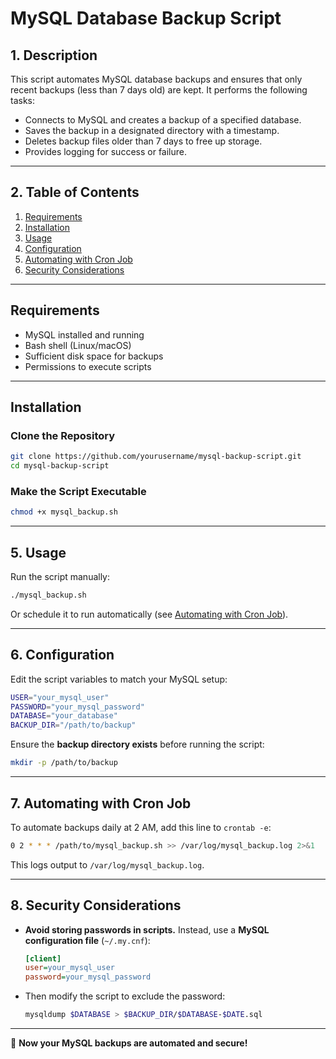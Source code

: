 # MySQL Database Backup Script

## **1. Description**
This script automates MySQL database backups and ensures that only recent backups (less than 7 days old) are kept. It performs the following tasks:

- Connects to MySQL and creates a backup of a specified database.
- Saves the backup in a designated directory with a timestamp.
- Deletes backup files older than 7 days to free up storage.
- Provides logging for success or failure.

---

## **2. Table of Contents**
1. [Requirements](#requirements)  
2. [Installation](#installation)  
3. [Usage](#usage)  
4. [Configuration](#configuration)  
5. [Automating with Cron Job](#automating-with-cron-job)  
6. [Security Considerations](#security-considerations)  

---

## **Requirements**
- MySQL installed and running  
- Bash shell (Linux/macOS)  
- Sufficient disk space for backups  
- Permissions to execute scripts  

---

## **Installation**
### **Clone the Repository**
```bash
git clone https://github.com/yourusername/mysql-backup-script.git
cd mysql-backup-script
```

### **Make the Script Executable**
```bash
chmod +x mysql_backup.sh
```

---

## **5. Usage**
Run the script manually:
```bash
./mysql_backup.sh
```
Or schedule it to run automatically (see [Automating with Cron Job](#6-automating-with-cron-job)).

---

## **6. Configuration**
Edit the script variables to match your MySQL setup:
```bash
USER="your_mysql_user"
PASSWORD="your_mysql_password"
DATABASE="your_database"
BACKUP_DIR="/path/to/backup"
```
Ensure the **backup directory exists** before running the script:
```bash
mkdir -p /path/to/backup
```

---

## **7. Automating with Cron Job**
To automate backups daily at 2 AM, add this line to `crontab -e`:
```bash
0 2 * * * /path/to/mysql_backup.sh >> /var/log/mysql_backup.log 2>&1
```
This logs output to `/var/log/mysql_backup.log`.

---

## **8. Security Considerations**
- **Avoid storing passwords in scripts.** Instead, use a **MySQL configuration file** (`~/.my.cnf`):
  ```ini
  [client]
  user=your_mysql_user
  password=your_mysql_password
  ```
- Then modify the script to exclude the password:
  ```bash
  mysqldump $DATABASE > $BACKUP_DIR/$DATABASE-$DATE.sql
  ```

---

🚀 **Now your MySQL backups are automated and secure!**  
